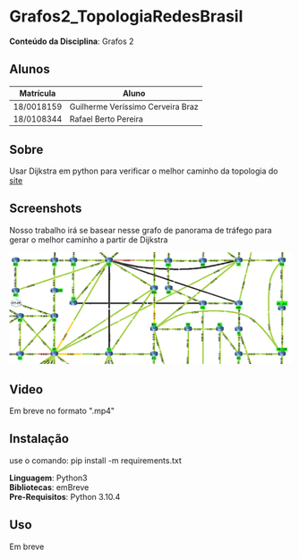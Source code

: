 # Grafos2_TopologiaRedesBrasil

**Conteúdo da Disciplina**: Grafos 2<br>

## Alunos
|Matrícula | Aluno 
| -- | -- | 
| 18/0018159  |  Guilherme Veríssimo Cerveira Braz | 
| 18/0108344  |  Rafael Berto Pereira | 

## Sobre 
Usar Dijkstra em python para verificar o melhor caminho da topologia do [site](https://www.rnp.br/sistema-rnp/ferramentas/panorama-de-trafego)

## Screenshots
Nosso trabalho irá se basear nesse grafo de panorama de tráfego para gerar o melhor caminho a partir de Dijkstra


![Grafo Original](imagens/grafo_Internet.png)

## Video
Em breve no formato ".mp4"

## Instalação 
use o comando: pip install -m requirements.txt

**Linguagem**: Python3 <br>
**Bibliotecas**: emBreve<br>
**Pre-Requisitos**: Python 3.10.4 <br>

## Uso 
Em breve



